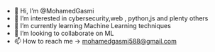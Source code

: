- 👋 Hi, I’m @MohamedGasmi
- 👀 I’m interested in cybersecurity,web , python,js and plenty others
- 🌱 I’m currently learning Machine Learning techniques
- 💞️ I’m looking to collaborate on ML
- 📫 How to reach me -> mohamedgasmi588@gmail.com

<!---
MohamedGasmi/MohamedGasmi is a ✨ special ✨ repository because its `README.md` (this file) appears on your GitHub profile.
You can click the Preview link to take a look at your changes.
--->
